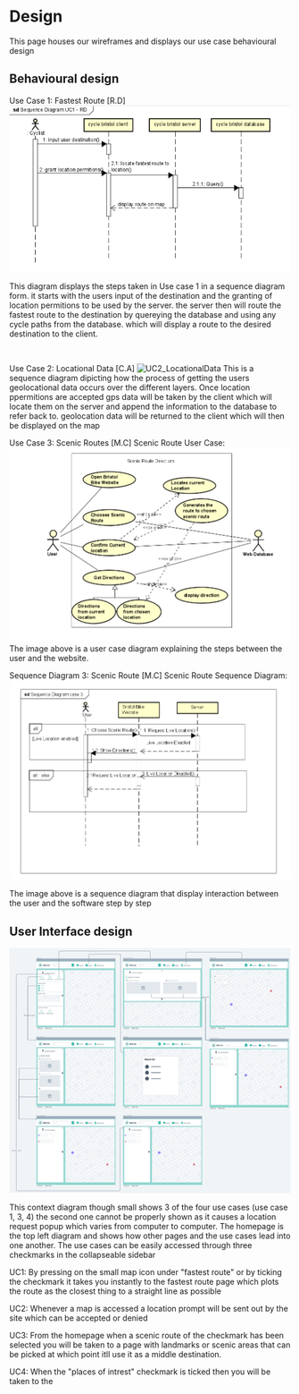 # Design
This page houses our wireframes and displays our use case behavioural design
## Behavioural design
<!---Place for all our designs including wire frames and sequence diagrams. Label your diagrams with which use case they are for along with your initials and follow up with a short description of what your design is depicting.

TODO: Describe a concrete scenario for each use-case. 
Describe it in terms of interactions between the components introduces above, and the actors introduced in your requirements.--->

Use Case 1: Fastest Route [R.D]
![Insert your Interaction/Sequence Diagrams for each use-case here.](images/Sequence_diagram_UC1-RD.png)

This diagram displays the steps taken in Use case 1 in a sequence diagram form. it starts with the users input of the destination and the granting of location permitions to be used by the server. the server then will route the fastest route to the destination by quereying the database and using any cycle paths from the database. which will display a route to the desired destination to the client. 
<br>

</br>

Use Case 2: Locational Data [C.A]
![UC2_LocationalData](https://user-images.githubusercontent.com/70335031/205282542-ecda8b7d-cbf3-4bb1-90f1-58cce7ac218f.PNG)
This is a sequence diagram dipicting how the process of getting the users geolocational data occurs over the different layers. Once location ppermitions are accepted gps data will be taken by the client which will locate them on the server and append the information to the database to refer back to. geolocation data will be returned to the client which will then be displayed on the map

Use Case 3: Scenic Routes [M.C]
Scenic Route User Case:
![UC3](images/ScenicRouteUC.png) 
The image above is a user case diagram explaining the steps between the user and the website. 

Sequence Diagram 3: Scenic Route [M.C]
Scenic Route Sequence Diagram: 
![UC3](images/sdmc.png)

The image above is a sequence diagram that display interaction between the user and the software step by step



## User Interface design

![Insert your wireframe screenshots for each use-case here](images/Cycle_Bristol_wireframe.png)

This context diagram though small shows 3 of the four use cases (use case 1, 3, 4) the second one cannot be properly shown as it causes a location request popup which varies from computer to computer. The homepage is the top left diagram and shows how other pages and the use cases lead into one another. The use cases can be easily accessed through three checkmarks in the collapseable sidebar 

UC1: By pressing on the small map icon under "fastest route" or by ticking the checkmark it takes you instantly to the fastest route page which plots the route as the closest thing to a straight line as possible

UC2: Whenever a map is accessed a location prompt will be sent out by the site which can be accepted or denied

UC3: From the homepage when a scenic route of the checkmark has been selected you will be taken to a page with landmarks or scenic areas that can be picked at which point itll use it as a middle destination.

UC4: When the "places of intrest" checkmark is ticked then you will be taken to the 
